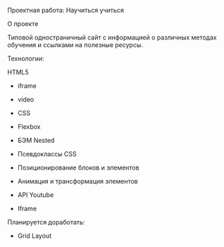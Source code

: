 Проектная работа: Научиться учиться

О проекте

Типовой одностраничный сайт с информацией о различных методах обучения и ссылками на полезные ресурсы.

Технологии:

HTML5

- iframe
- video

- СSS
- Flexbox
- БЭМ Nested
- Псевдоклассы CSS
- Позиционирование блоков и элементов
- Анимация и трансформация элементов
- API Youtube
- Iframe

Планируется доработать:

- Grid Layout
